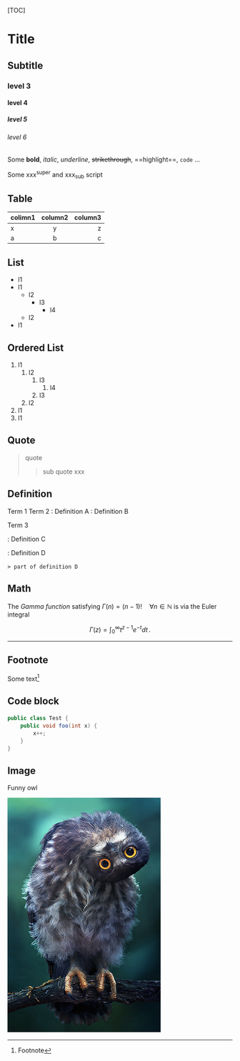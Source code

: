 [TOC]

# Title

## Subtitle

### level 3

#### level 4

##### level 5

###### level 6



Some **bold**, *italic*, _underline_, ~~strikethrough~~, ==highlight==, `code` ...

Some xxx<sup>super</sup> and xxx<sub>sub</sub> script

<!-- comment -->


## Table

| colimn1 | column2 | column3 |
|---------|:-------:|--------:|
| x       |    y    |       z |
| a       |    b    |       c |


## List

* l1
* l1
    * l2
        * l3
            * l4
    * l2
* l1

## Ordered List

1. l1
    1. l2
        1. l3
            1.  l4
        1. l3
    1. l2
1. l1
1. l1

## Quote

> quote
> > sub quote 
> > xxx

## Definition

Term 1
Term 2
:   Definition A
:   Definition B

Term 3

:   Definition C

:   Definition D

	> part of definition D


## Math

The *Gamma function* satisfying $\Gamma(n) = (n-1)!\quad\forall n\in\mathbb N$ is via the Euler integral

$$
\Gamma(z) = \int_0^\infty t^{z-1}e^{-t}dt\,.
$$

    
-----------------

## Footnote

Some text[^1]

[^1]: Footnote

## Code block

```java
public class Test {
    public void foo(int x) {
        x++;
    }
}
```

## Image

Funny owl

![Funny owl](funny-owl.jpg "Funny owl")

